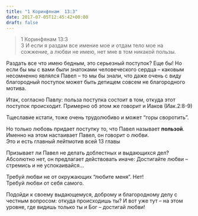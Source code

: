 ```yaml
---
title: "1 Коринфянам  13:3"
date: 2017-07-05T12:45:42+00:00
draft: false
---
```


> 1 Коринфянам 13:3  
> 3 И если я раздам все имение мое и отдам тело мое на сожжение, а любви не имею, нет мне в том никакой пользы.

  
Раздать все что имею бедным, это серьезный поступок? Еще бы! Но если бы мы с вами были знатоками человеческого сердца &#8211; каковым несомненно являлся Павел &#8211; то мы бы знали, что даже очень с виду благородный поступок может быть детищем совсем не благородного мотива. 

Итак, согласно Павлу: польза поступка состоит в том, откуда этот поступок происходит. Примерно об этом же говорит и Иаков (Иак.2:8-9)

Тщеславие кстати, тоже очень трудолюбиво и может &#8220;горы своротить&#8221;. 

Но только любовь придает поступку то, что Павел называет **пользой**.  
Именно на этом настаивает Павел, он говорит о любви.  
Это и есть главный лейтмотив всей 13 главы 

Призывает ли Павел не делать доблестных и выдающихся дел? Абсолютно нет, он предлагает действовать иначе: Достигайте любви &#8211; стремись и не успокаивайся… 

Требуй любви не от окружающих &#8220;любите меня&#8221;. Нет!  
Требуй любви от себя самого. 

Подойди к своему выдающемуся, доброму и благородному делу с честным вопросом: откуда происходишь ты? И вот уже тут &#8211; на этом уровне, где видишь только ты и Бог &#8211; достигай любви!